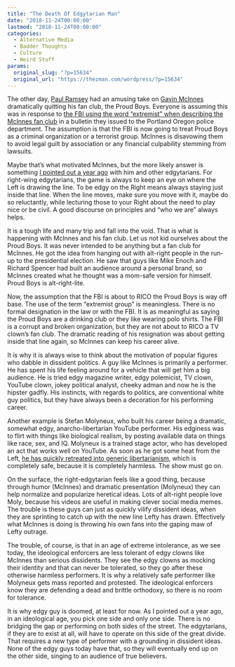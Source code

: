 ```yaml
---
title: "The Death Of Edgytarian Man"
date: "2018-11-24T00:00:00"
lastmod: "2018-11-24T00:00:00"
categories:
  - Alternative Media
  - Badder Thoughts
  - Culture
  - Weird Stuff
params:
  original_slug: "?p=15634"
  original_url: "https://thezman.com/wordpress/?p=15634"
---
```


The other day, [Paul
Ramsey](https://www.youtube.com/watch?v=KaswOHcaMxM) had an amusing take
on [Gavin McInnes](https://www.youtube.com/watch?v=DGrPjx2V_TA)
dramatically quitting his fan club, the Proud Boys. Everyone is assuming
this was in response to [the FBI using the word “extremist” when
describing the McInnes fan
club](https://thehill.com/homenews/administration/417468-fbi-now-classifies-far-right-proud-boys-as-extremist-group-documents)
in a bulletin they issued to the Portland Oregon police department. The
assumption is that the FBI is now going to treat Proud Boys as a
criminal organization or a terrorist group. McInnes is disavowing them
to avoid legal guilt by association or any financial culpability
stemming from lawsuits.

Maybe that’s what motivated McInnes, but the more likely answer is
something [I pointed out a year
ago](http://thezman.com/wordpress/?p=11668) with him and other
edgytarians. For right-wing edgytarians, the game is always to keep an
eye on where the Left is drawing the line. To be edgy on the Right means
always staying just inside that line. When the line moves, make sure you
move with it, maybe do so reluctantly, while lecturing those to your
Right about the need to play nice or be civil. A good discourse on
principles and “who we are” always helps.

It is a tough life and many trip and fall into the void. That is what is
happening with McInnes and his fan club. Let us not kid ourselves about
the Proud Boys. It was never intended to be anything but a fan club for
McInnes. He got the idea from hanging out with alt-right people in the
run-up to the presidential election. He saw that guys like Mike Enoch
and Richard Spencer had built an audience around a personal brand, so
McInnes created what he thought was a mom-safe version for himself.
Proud Boys is alt-right-lite.

Now, the assumption that the FBI is about to RICO the Proud Boys is way
off base. The use of the term “extremist group” is meaningless. There is
no formal designation in the law or with the FBI. It is as meaningful as
saying the Proud Boys are a drinking club or they like wearing polo
shirts. The FBI is a corrupt and broken organization, but they are not
about to RICO a TV clown’s fan club. The dramatic reading of his
resignation was about getting inside that line again, so McInnes can
keep his career alive.

It is why it is always wise to think about the motivation of popular
figures who dabble in dissident politics. A guy like McInnes is
primarily a performer. He has spent his life feeling around for a
vehicle that will get him a big audience. He is tried edgy magazine
writer, edgy polemicist, TV clown, YouTube clown, jokey political
analyst, cheeky adman and now he is the hipster gadfly. His instincts,
with regards to politics, are conventional white guy politics, but they
have always been a decoration for his performing career.

Another example is Stefan Molyneux, who built his career being a
dramatic, somewhat edgy, anarcho-libertarian YouTube performer. His
edginess was to flirt with things like biological realism, by posting
available data on things like race, sex, and IQ. Molyneux is a trained
stage actor, who has developed an act that works well on YouTube. As
soon as he got some heat from the Left, [he has quickly retreated into
generic libertarianism](https://www.youtube.com/watch?v=qI_zE7lnukc),
which is completely safe, because it is completely harmless. The show
must go on.

On the surface, the right-edgytarian feels like a good thing, because
through humor (McInnes) and dramatic presentation (Molyneux) they can
help normalize and popularize heretical ideas. Lots of alt-right people
love Moly, because his videos are useful in making clever social media
memes. The trouble is these guys can just as quickly vilify dissident
ideas, when they are sprinting to catch up with the new line Lefty has
drawn. Effectively what McInnes is doing is throwing his own fans into
the gaping maw of Lefty outrage.

The trouble, of course, is that in an age of extreme intolerance, as we
see today, the ideological enforcers are less tolerant of edgy clowns
like McInnes than serious dissidents. They see the edgy clowns as
mocking their identity and that can never be tolerated, so they go after
these otherwise harmless performers. It is why a relatively safe
performer like Molyneux gets mass reported and protested. The
ideological enforcers know they are defending a dead and brittle
orthodoxy, so there is no room for tolerance.

It is why edgy guy is doomed, at least for now. As I pointed out a year
ago, in an ideological age, you pick one side and only one side. There
is no bridging the gap or performing on both sides of the street. The
edgytarians, if they are to exist at all, will have to operate on this
side of the great divide. That requires a new type of performer with a
grounding in dissident ideas. None of the edgy guys today have that, so
they will eventually end up on the other side, singing to an audience of
true believers.
